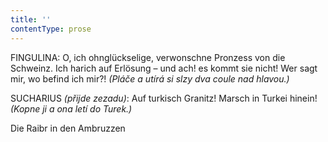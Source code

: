 ```yaml
---
title: ''
contentType: prose
---
```


  

  

  

FINGULINA: O, ich ohnglückselige, verwonschne Pronzess von die Schweinz. Ich harich auf Erlösung – und ach! es kommt sie nicht! Wer sagt mir, wo befind ich mir?! _(Pláče a utírá si slzy dva coule nad hlavou.)_

SUCHARIUS _(přijde zezadu)_: Auf turkisch Granitz! Marsch in Turkei hinein! _(Kopne ji a ona letí do Turek.)_

Die Raibr in den Ambruzzen
